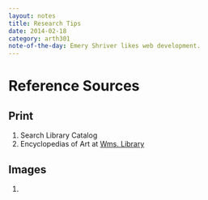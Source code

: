 ```yaml
---
layout: notes
title: Research Tips
date: 2014-02-18
category: arth301
note-of-the-day: Emery Shriver likes web development.
---
```


# Reference Sources
## Print
1. Search Library Catalog
2. Encyclopedias of Art at [Wms. Library](http://library.williams.edu/memex/2230)

## Images
1. 

